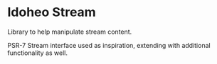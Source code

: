 Idoheo Stream
=============

Library to help manipulate stream content.

PSR-7 Stream interface used as inspiration, extending with additional functionality as well.